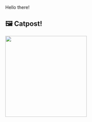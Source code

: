 Hello there!



## 🖼️ Catpost!

<sub>
    <img src="https://cdn2.thecatapi.com/images/P4o-r-ybS.png" height="256">
</sub>

